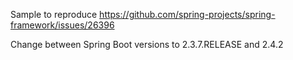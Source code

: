 Sample to reproduce https://github.com/spring-projects/spring-framework/issues/26396

Change between Spring Boot versions to 2.3.7.RELEASE and 2.4.2
